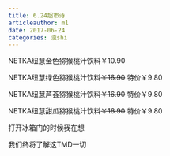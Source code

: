 ```yaml
---
title: 6.24超市诗
articleauthor: m1
date: 2017-06-24
categories: 浊shi
---
```


NETKA纽慧金色猕猴桃汁饮料￥10.90

NETKA纽慧绿色猕猴桃汁饮料~~￥16.90~~ 特价￥9.80

NETKA纽慧芦荟猕猴桃汁饮料~~￥16.90~~ 特价￥9.80

NETKA纽慧甜瓜猕猴桃汁饮料~~￥16.90~~ 特价￥9.80

打开冰箱门的时候我在想

我们终将了解这TMD一切
